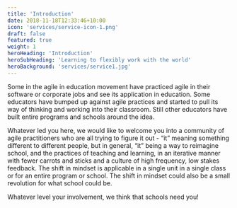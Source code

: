 ```yaml
---
title: 'Introduction'
date: 2018-11-18T12:33:46+10:00
icon: 'services/service-icon-1.png'
draft: false
featured: true
weight: 1
heroHeading: 'Introduction'
heroSubHeading: 'Learning to flexibly work with the world'
heroBackground: 'services/service1.jpg'
---
```


Some in the agile in education movement have practiced agile in their software or corporate jobs and see its application in education. Some educators have bumped up against agile practices and started to pull its way of thinking and working into their classroom. Still other educators have built entire programs and schools around the idea.

Whatever led you here, we would like to welcome you into a community of agile practitioners who are all trying to figure it out - “it” meaning something different to different people, but in general, “it” being a way to reimagine school, and the practices of teaching and learning, in an iterative manner with fewer carrots and sticks and a culture of high frequency, low stakes feedback. The shift in mindset is applicable in a single unit in a single class or for an entire program or school. The shift in mindset could also be a small revolution for what school could be.

Whatever level your involvement, we think that schools need you!

